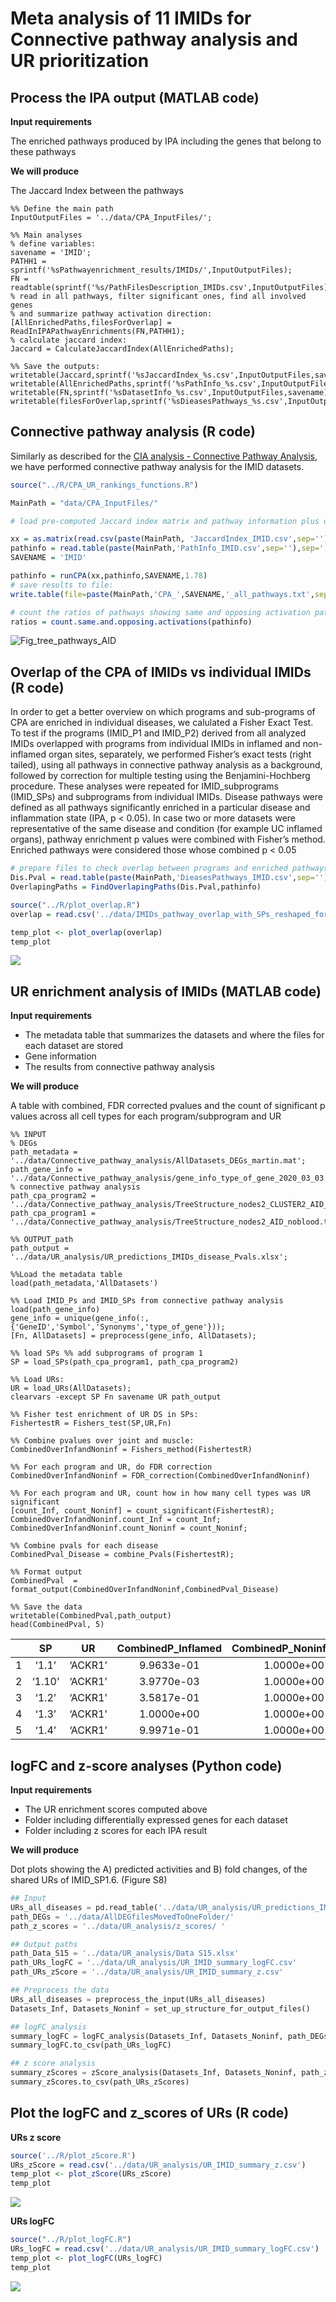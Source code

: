# Meta analysis of 11 IMIDs for Connective pathway analysis and UR prioritization

## Process the IPA output (MATLAB code)

**Input requirements**

The enriched pathways produced by IPA including the genes that belong to
these pathways

**We will produce**

The Jaccard Index between the pathways

``` matlab:code
%% Define the main path
InputOutputFiles = '../data/CPA_InputFiles/';

%% Main analyses
% define variables:
savename = 'IMID';
PATHH1 = sprintf('%sPathwayenrichment_results/IMIDs/',InputOutputFiles);
FN = readtable(sprintf('%s/PathFilesDescription_IMIDs.csv',InputOutputFiles));
% read in all pathways, filter significant ones, find all involved genes
% and summarize pathway activation direction:
[AllEnrichedPaths,filesForOverlap] = ReadInIPAPathwayEnrichments(FN,PATHH1);
% calculate jaccard index:
Jaccard = CalculateJaccardIndex(AllEnrichedPaths);

%% Save the outputs:
writetable(Jaccard,sprintf('%sJaccardIndex_%s.csv',InputOutputFiles,savename))
writetable(AllEnrichedPaths,sprintf('%sPathInfo_%s.csv',InputOutputFiles,savename))
writetable(FN,sprintf('%sDatasetInfo_%s.csv',InputOutputFiles,savename),'delimiter','\t')
writetable(filesForOverlap,sprintf('%sDieasesPathways_%s.csv',InputOutputFiles,savename),'delimiter','\t')
```

## Connective pathway analysis (R code)

Similarly as described for the [CIA analysis - Connective Pathway
Analysis](./CIA-analyses.md), we have performed connective pathway
analysis for the IMID datasets.

``` r
source("../R/CPA_UR_rankings_functions.R")

MainPath = "data/CPA_InputFiles/"

# load pre-computed Jaccard index matrix and pathway information plus define name which is to be used to save results:

xx = as.matrix(read.csv(paste(MainPath, 'JaccardIndex_IMID.csv',sep='')))
pathinfo = read.table(paste(MainPath,'PathInfo_IMID.csv',sep=''),sep=',',header=1) 
SAVENAME = 'IMID'

pathinfo = runCPA(xx,pathinfo,SAVENAME,1.78)
# save results to file:
write.table(file=paste(MainPath,'CPA_',SAVENAME,'_all_pathways.txt',sep=''),pathinfo,sep="\t", col.names=T, row.names=F, quote=F)

# count the ratios of pathways showing same and opposing activation pattern in inflamed vs non-inflamed organ:
ratios = count.same.and.opposing.activations(pathinfo)
```

![Fig_tree_pathways_AID](IMIDs-analyses_files/figure-markdown_github/Fig_tree_pathways_AID.png)

## Overlap of the CPA of IMIDs vs individual IMIDs (R code)

In order to get a better overview on which programs and sub-programs of
CPA are enriched in individual diseases, we calulated a Fisher Exact
Test. To test if the programs (IMID_P1 and IMID_P2) derived from all
analyzed IMIDs overlapped with programs from individual IMIDs in
inflamed and non-inflamed organ sites, separately, we performed Fisher’s
exact tests (right tailed), using all pathways in connective pathway
analysis as a background, followed by correction for multiple testing
using the Benjamini-Hochberg procedure. These analyses were repeated for
IMID_subprograms (IMID_SPs) and subprograms from individual IMIDs.
Disease pathways were defined as all pathways significantly enriched in
a particular disease and inflammation state (IPA, p \< 0.05). In case
two or more datasets were representative of the same disease and
condition (for example UC inflamed organs), pathway enrichment p values
were combined with Fisher’s method. Enriched pathways were considered
those whose combined p \< 0.05

``` r
# prepare files to check overlap between programs and enriched pathways per IMID:
Dis.Pval = read.table(paste(MainPath,'DieasesPathways_IMID.csv',sep=''),sep='\t',quote = "",header=T)
OverlapingPaths = FindOverlapingPaths(Dis.Pval,pathinfo)

source("../R/plot_overlap.R")
overlap = read.csv('../data/IMIDs_pathway_overlap_with_SPs_reshaped_for_dot_plotALL.txt')

temp_plot <- plot_overlap(overlap)
temp_plot
```

![](IMIDs-analyses_files/figure-markdown_github/unnamed-chunk-3-1.png)

## UR enrichment analysis of IMIDs (MATLAB code)

**Input requirements**

-   The metadata table that summarizes the datasets and where the files
    for each dataset are stored
-   Gene information
-   The results from connective pathway analysis

**We will produce**

A table with combined, FDR corrected pvalues and the count of
significant p values across all cell types for each program/subprogram
and UR

``` matlab:code
%% INPUT
% DEGs
path_metadata = '../data/Connective_pathway_analysis/AllDatasets_DEGs_martin.mat';
path_gene_info = '../data/Connective_pathway_analysis/gene_info_type_of_gene_2020_03_03.mat';
% connective pathway analysis
path_cpa_program2 = '../data/Connective_pathway_analysis/TreeStructure_nodes2_CLUSTER2_AID_noblood.txt';
path_cpa_program1 = '../data/Connective_pathway_analysis/TreeStructure_nodes2_AID_noblood.txt';

%% OUTPUT_path
path_output = '../data/UR_analysis/UR_predictions_IMIDs_disease_Pvals.xlsx';

%%Load the metadata table
load(path_metadata,'AllDatasets')

%% Load IMID_Ps and IMID_SPs from connective pathway analysis
load(path_gene_info)
gene_info = unique(gene_info(:,{'GeneID','Symbol','Synonyms','type_of_gene'}));
[Fn, AllDatasets] = preprocess(gene_info, AllDatasets);

%% load SPs %% add subprograms of program 1
SP = load_SPs(path_cpa_program1, path_cpa_program2)

%% Load URs: 
UR = load_URs(AllDatasets);
clearvars -except SP Fn savename UR path_output

%% Fisher test enrichment of UR DS in SPs:
FishertestR = Fishers_test(SP,UR,Fn)

%% Combine pvalues over joint and muscle:
CombinedOverInfandNoninf = Fishers_method(FishertestR)

%% For each program and UR, do FDR correction 
CombinedOverInfandNoninf = FDR_correction(CombinedOverInfandNoninf)

%% For each program and UR, count how in how many cell types was UR significant 
[count_Inf, count_Noninf] = count_significant(FishertestR);
CombinedOverInfandNoninf.count_Inf = count_Inf;
CombinedOverInfandNoninf.count_Noninf = count_Noninf;

%% Combine pvals for each disease
CombinedPval_Disease = combine_Pvals(FishertestR);

%% Format output
CombinedPval  = format_output(CombinedOverInfandNoninf,CombinedPval_Disease)

%% Save the data
writetable(CombinedPval,path_output)
head(CombinedPval, 5)
```

|     |   SP   |   UR    | CombinedP_Inflamed | CombinedP_Noninflamed | CombinedP_All | FDR_Inflamed | FDR_Noninflamed |  FDR_All   | count_Inflamed | count_Noninflamed | AD_active  | AD_inactive | CD_active  | CD_inactive | JM_active | JM_inactive | PSO_active | PSO_inactive | RA_active  | SS_active  | SSc_active | UC_active  | UC_inactive | at_risk_T1D_inactive | lupus_active |
|:---:|:------:|:-------:|:------------------:|:---------------------:|:-------------:|:------------:|:---------------:|:----------:|:--------------:|:-----------------:|:----------:|:-----------:|:----------:|:-----------:|:---------:|:-----------:|:----------:|:------------:|:----------:|:----------:|:----------:|:----------:|:-----------:|:--------------------:|:------------:|
|  1  | ‘1.1’  | ‘ACKR1’ |     9.9633e-01     |      1.0000e+00       |  1.0000e+00   |  1.0000e+00  |   1.0000e+00    | 1.0000e+00 |       0        |         0         | 1.0000e+00 |      1      | 1.8783e-01 | 1.0000e+00  |     1     |      1      | 3.7841e-01 |      1       | 1.0000e+00 | 1.0000e+00 | 1.2591e-01 | 6.7796e-01 | 1.0000e+00  |          1           |  1.0000e+00  |
|  2  | ‘1.10’ | ‘ACKR1’ |     3.9770e-03     |      1.0000e+00       |  1.5458e-01   |  1.2736e-02  |   1.0000e+00    | 4.5213e-01 |       7        |         0         | 1.0000e+00 |      1      | 2.1877e-04 | 1.0000e+00  |     1     |      1      | 4.5754e-04 |      1       | 1.0000e+00 | 1.0000e+00 | 6.1443e-04 | 1.0047e-01 | 1.0000e+00  |          1           |  1.0000e+00  |
|  3  | ‘1.2’  | ‘ACKR1’ |     3.5817e-01     |      1.0000e+00       |  9.1909e-01   |  1.0000e+00  |   1.0000e+00    | 1.0000e+00 |       1        |         0         | 1.0000e+00 |      1      | 3.0478e-02 | 1.0000e+00  |     1     |      1      | 5.5395e-04 |      1       | 1.0000e+00 | 1.0000e+00 | 2.6368e-02 | 4.3447e-01 | 1.0000e+00  |          1           |  1.0000e+00  |
|  4  | ‘1.3’  | ‘ACKR1’ |     1.0000e+00     |      1.0000e+00       |  1.0000e+00   |  1.0000e+00  |   1.0000e+00    | 1.0000e+00 |       0        |         0         | 1.0000e+00 |      1      | 1.0000e+00 | 1.0000e+00  |     1     |      1      | 1.0000e+00 |      1       | 1.0000e+00 | 1.0000e+00 | 1.0000e+00 | 1.0000e+00 | 1.0000e+00  |          1           |  1.0000e+00  |
|  5  | ‘1.4’  | ‘ACKR1’ |     9.9971e-01     |      1.0000e+00       |  1.0000e+00   |  1.0000e+00  |   1.0000e+00    | 1.0000e+00 |       0        |         0         | 1.0000e+00 |      1      | 3.2724e-01 | 1.0000e+00  |     1     |      1      | 4.5066e-01 |      1       | 1.0000e+00 | 1.0000e+00 | 2.0132e-01 | 7.8095e-01 | 1.0000e+00  |          1           |  1.0000e+00  |

## logFC and z-score analyses (Python code)

**Input requirements**

-   The UR enrichment scores computed above
-   Folder including differentially expressed genes for each dataset
-   Folder including z scores for each IPA result

**We will produce**

Dot plots showing the A) predicted activities and B) fold changes, of
the shared URs of IMID_SP1.6. (Figure S8)

``` python
## Input
URs_all_diseases = pd.read_table('../data/UR_analysis/UR_predictions_IMIDs_disease_Pvals.txt', sep = ',')
path_DEGs = '../data/AllDEGfilesMovedToOneFolder/'
path_z_scores = '../data/UR_analysis/z_scores/ '

## Output paths
path_Data_S15 = '../data/UR_analysis/Data S15.xlsx'
path_URs_logFC = '../data/UR_analysis/UR_IMID_summary_logFC.csv'
path_URs_zScore = '../data/UR_analysis/UR_IMID_summary_z.csv'

## Preprocess the data
URs_all_diseases = preprocess_the_input(URs_all_diseases)
Datasets_Inf, Datasets_Noninf = set_up_structure_for_output_files()

## logFC_analysis
summary_logFC = logFC_analysis(Datasets_Inf, Datasets_Noninf, path_DEGs)
summary_logFC.to_csv(path_URs_logFC)

## z score analysis
summary_zScores = zScore_analysis(Datasets_Inf, Datasets_Noninf, path_z_scores)
summary_zScores.to_csv(path_URs_zScores)
```

## Plot the logFC and z_scores of URs (R code)

**URs z score**

``` r
source('../R/plot_zScore.R')
URs_zScore = read.csv('../data/UR_analysis/UR_IMID_summary_z.csv')
temp_plot <- plot_zScore(URs_zScore)
temp_plot
```

![](IMIDs-analyses_files/figure-markdown_github/unnamed-chunk-6-1.png)

**URs logFC**

``` r
source("../R/plot_logFC.R")
URs_logFC = read.csv('../data/UR_analysis/UR_IMID_summary_logFC.csv')
temp_plot <- plot_logFC(URs_logFC)
temp_plot
```

![](IMIDs-analyses_files/figure-markdown_github/unnamed-chunk-7-1.png)
